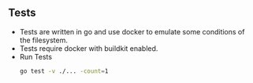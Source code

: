 ## Tests

- Tests are written in go and use docker to emulate some conditions of the filesystem.
- Tests require docker with buildkit enabled.
- Run Tests
  ```bash
  go test -v ./... -count=1
  ```
